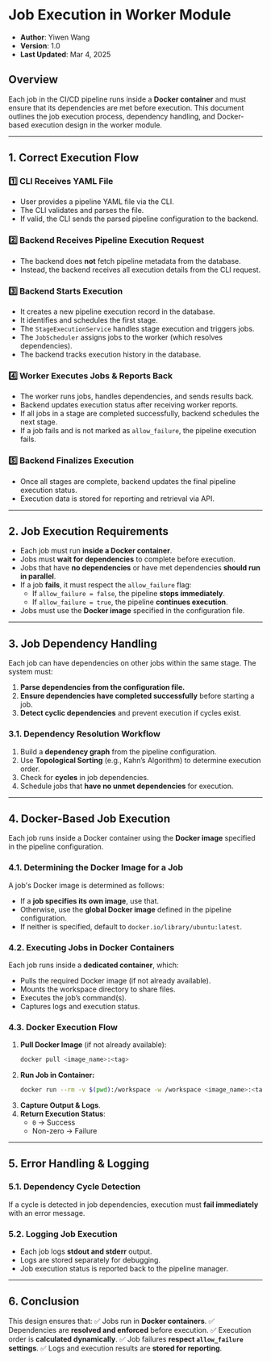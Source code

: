# **Job Execution in Worker Module**

* **Author**: Yiwen Wang
* **Version**: 1.0
* **Last Updated**: Mar 4, 2025

## **Overview**
Each job in the CI/CD pipeline runs inside a **Docker container** and must ensure that its dependencies are met before execution. This document outlines the job execution process, dependency handling, and Docker-based execution design in the worker module.

---

## **1. Correct Execution Flow**

### **1️⃣ CLI Receives YAML File**
- User provides a pipeline YAML file via the CLI.
- The CLI validates and parses the file.
- If valid, the CLI sends the parsed pipeline configuration to the backend.

### **2️⃣ Backend Receives Pipeline Execution Request**
- The backend does **not** fetch pipeline metadata from the database.
- Instead, the backend receives all execution details from the CLI request.

### **3️⃣ Backend Starts Execution**
- It creates a new pipeline execution record in the database.
- It identifies and schedules the first stage.
- The `StageExecutionService` handles stage execution and triggers jobs.
- The `JobScheduler` assigns jobs to the worker (which resolves dependencies).
- The backend tracks execution history in the database.

### **4️⃣ Worker Executes Jobs & Reports Back**
- The worker runs jobs, handles dependencies, and sends results back.
- Backend updates execution status after receiving worker reports.
- If all jobs in a stage are completed successfully, backend schedules the next stage.
- If a job fails and is not marked as `allow_failure`, the pipeline execution fails.

### **5️⃣ Backend Finalizes Execution**
- Once all stages are complete, backend updates the final pipeline execution status.
- Execution data is stored for reporting and retrieval via API.

---

## **2. Job Execution Requirements**
- Each job must run **inside a Docker container**.
- Jobs must **wait for dependencies** to complete before execution.
- Jobs that have **no dependencies** or have met dependencies **should run in parallel**.
- If a job **fails**, it must respect the `allow_failure` flag:
    - If `allow_failure = false`, the pipeline **stops immediately**.
    - If `allow_failure = true`, the pipeline **continues execution**.
- Jobs must use the **Docker image** specified in the configuration file.

---

## **3. Job Dependency Handling**
Each job can have dependencies on other jobs within the same stage. The system must:
1. **Parse dependencies from the configuration file.**
2. **Ensure dependencies have completed successfully** before starting a job.
3. **Detect cyclic dependencies** and prevent execution if cycles exist.

### **3.1. Dependency Resolution Workflow**
1. Build a **dependency graph** from the pipeline configuration.
2. Use **Topological Sorting** (e.g., Kahn’s Algorithm) to determine execution order.
3. Check for **cycles** in job dependencies.
4. Schedule jobs that **have no unmet dependencies** for execution.

---

## **4. Docker-Based Job Execution**
Each job runs inside a Docker container using the **Docker image** specified in the pipeline configuration.

### **4.1. Determining the Docker Image for a Job**
A job's Docker image is determined as follows:
- If a **job specifies its own image**, use that.
- Otherwise, use the **global Docker image** defined in the pipeline configuration.
- If neither is specified, default to `docker.io/library/ubuntu:latest`.

### **4.2. Executing Jobs in Docker Containers**
Each job runs inside a **dedicated container**, which:
- Pulls the required Docker image (if not already available).
- Mounts the workspace directory to share files.
- Executes the job’s command(s).
- Captures logs and execution status.

### **4.3. Docker Execution Flow**
1. **Pull Docker Image** (if not already available):
   ```sh
   docker pull <image_name>:<tag>
   ```
2. **Run Job in Container:**
   ```sh
   docker run --rm -v $(pwd):/workspace -w /workspace <image_name>:<tag> sh -c "<command>"
   ```
3. **Capture Output & Logs**.
4. **Return Execution Status**:
    - `0` → Success
    - Non-zero → Failure

---

## **5. Error Handling & Logging**
### **5.1. Dependency Cycle Detection**
If a cycle is detected in job dependencies, execution must **fail immediately** with an error message.

### **5.2. Logging Job Execution**
- Each job logs **stdout and stderr** output.
- Logs are stored separately for debugging.
- Job execution status is reported back to the pipeline manager.

---

## **6. Conclusion**
This design ensures that:
✅ Jobs run in **Docker containers**.
✅ Dependencies are **resolved and enforced** before execution.
✅ Execution order is **calculated dynamically**.
✅ Job failures **respect `allow_failure` settings**.
✅ Logs and execution results are **stored for reporting**.


